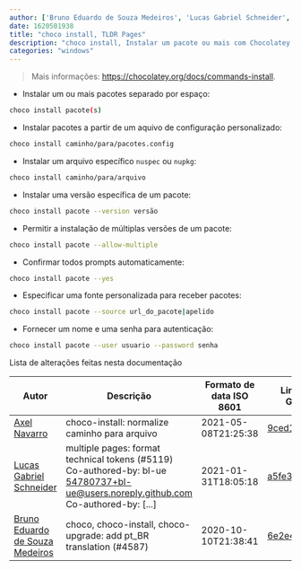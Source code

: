 ```yaml
---
author: ['Bruno Eduardo de Souza Medeiros', 'Lucas Gabriel Schneider', 'Axel Navarro']
date: 1620501938
title: "choco install, TLDR Pages"
description: "choco install, Instalar um pacote ou mais com Chocolatey."
categories: "windows"
---
```

> Mais informações: <https://chocolatey.org/docs/commands-install>.

- Instalar um ou mais pacotes separado por espaço:

```bash
choco install pacote(s)
```

- Instalar pacotes a partir de um aquivo de configuração personalizado:

```bash
choco install caminho/para/pacotes.config
```

- Instalar um arquivo específico `nuspec` ou `nupkg`:

```bash
choco install caminho/para/arquivo
```

- Instalar uma versão específica de um pacote:

```bash
choco install pacote --version versão
```

- Permitir a instalação de múltiplas versões de um pacote:

```bash
choco install pacote --allow-multiple
```

- Confirmar todos prompts automaticamente:

```bash
choco install pacote --yes
```

- Especificar uma fonte personalizada para receber pacotes:

```bash
choco install pacote --source url_do_pacote|apelido
```

- Fornecer um nome e uma senha para autenticação:

```bash
choco install pacote --user usuario --password senha
```
Lista de alterações feitas nesta documentação


Autor | Descrição | Formato de data ISO 8601 | Link para GitHub
------|-----|-----|-----
[Axel Navarro](mailto:navarroaxel@gmail.com) | choco-install: normalize caminho para arquivo | 2021-05-08T21:25:38 | [9ced165bacfb](https://github.com/tldr-pages/tldr/commit/9ced165bacfb4e41eec60342aa7399d04f10b115)
[Lucas Gabriel Schneider](mailto:casdpa@gmail.com) | multiple pages: format technical tokens (#5119) Co-authored-by: bl-ue <54780737+bl-ue@users.noreply.github.com> Co-authored-by: [...] | 2021-01-31T18:05:18 | [a5fe31bc47ae](https://github.com/tldr-pages/tldr/commit/a5fe31bc47aece3efa5e66b52b3cf384f27d5d72)
[Bruno Eduardo de Souza Medeiros](mailto:50559336+brunoeduardodev@users.noreply.github.com) | choco, choco-install, choco-upgrade: add pt_BR translation (#4587) | 2020-10-10T21:38:41 | [6e2e4195b6ca](https://github.com/tldr-pages/tldr/commit/6e2e4195b6cabc330c05c22b026e47dbc7ec3446)

